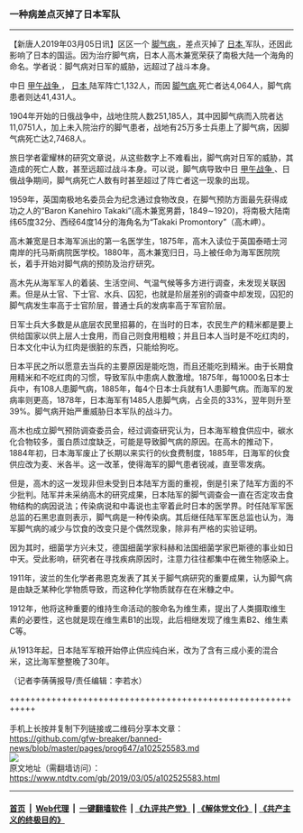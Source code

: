 ### 一种病差点灭掉了日本军队
------------------------

<div class="post_content">
 <p>
  【新唐人2019年03月05日讯】区区一个
  <a href="https://www.ntdtv.com/gb/脚气病.htm">
   脚气病
  </a>
  ，差点灭掉了
  <a href="https://www.ntdtv.com/gb/日本.htm">
   日本
  </a>
  军队，还因此影响了日本的国运。因为治疗脚气病，日本人高木兼宽荣获了南极大陆一个海角的命名。学者说：脚气病对日军的威胁，远超过了战斗本身。
 </p>
 <p>
  中日
  <a href="https://www.ntdtv.com/gb/甲午战争.htm">
   甲午战争
  </a>
  ，
  <a href="https://www.ntdtv.com/gb/日本.htm">
   日本
  </a>
  陆军阵亡1,132人，而因
  <a href="https://www.ntdtv.com/gb/脚气病.htm">
   脚气病
  </a>
  死亡者达4,064人，脚气病患者则达41,431人。
 </p>
 <p>
  1904年开始的日俄战争中，战地住院人数251,185人，其中因脚气病而入院者达11,0751人，加上未入院治疗的脚气患者，战地有25万多士兵患上了脚气病，因脚气病死亡达2,7468人。
 </p>
 <p>
  旅日学者霍耀林的研究文章说，从这些数字上不难看出，脚气病对日军的威胁，其造成的死亡人数，甚至远超过战斗本身。可以说，脚气病导致中日
  <a href="https://www.ntdtv.com/gb/甲午战争.htm">
   甲午战争
  </a>
  、日俄战争期间，脚气病死亡人数有时甚至超过了阵亡者这一现象的出现。
 </p>
 <p>
  1959年，英国南极地名委员会为纪念通过食物改良，在脚气预防方面最先获得成功之人的“Baron Kanehiro Takaki”(高木兼宽男爵，1849∼1920)，将南极大陆南纬65度32分、西经64度14分的海角名为“Takaki Promontory”（高木岬）。
 </p>
 <p>
  高木兼宽是日本海军派出的第一名医学生，1875年，高木入读位于英国泰晤士河南岸的托马斯病院医学校。1880年，高木兼宽归日，马上被任命为海军医院院长，着手开始对脚气病的预防及治疗研究。
 </p>
 <p>
  高木先从海军军人的着装、生活空间、气温气候等多方进行调查，未发现关联因素。但是从士官、下士官、水兵、囚犯，也就是阶层差别的调查中却发现，囚犯的脚气病发生率高于士官阶层，普通士兵的发病率高于军官阶层。
 </p>
 <p>
  日军士兵大多数是从底层农民里招募的，在当时的日本，农民生产的精米都是要上供给国家以供上层人士食用，而自己则食用粗粮；并且日本人当时是不吃红肉的，日本文化中认为红肉是很脏的东西，只能给狗吃。
 </p>
 <p>
  日本平民之所以愿意去当兵的主要原因是能吃饱，而且还能吃到精米。由于长期食用精米和不吃红肉的习惯，导致军队中患病人数激增。1875年，每1000名日本士兵中，有108人患脚气病，1885年，每4个日本士兵就有1人患脚气病。而海军的发病率则更高，1878年，日本海军有1485人患脚气病，占全员的33%，翌年则升至39%。脚气病开始严重威胁日本军队的战斗力。
 </p>
 <p>
  高木也成立脚气预防调查委员会，经过调查研究认为，日本海军粮食供应中，碳水化合物较多，蛋白质过度缺乏，可能是导致脚气病的原因。在高木的推动下，1884年初，日本海军废止了长期以来实行的伙食费制度，1885年，日海军的伙食供应改为麦、米各半。这一改革，使得海军的脚气患者锐减，直至零发病。
 </p>
 <p>
  但是，高木的这一发现非但未受到日本陆军方面的重视，倒是引来了陆军方面的不少批判。陆军并未采纳高木的研究成果，日本陆军的脚气调查会一直在否定攻击食物结构的病因说法；传染病说和中毒说也主宰着此时日本的医学界。时任陆军军医总监的石黑忠直则表示，脚气病是一种传染病。其后继任陆军军医总监也认为，海军脚气病的减少与饮食的改变只是个偶然现象，除非有严格的实验证明。
 </p>
 <p>
  因为其时，细菌学方兴未艾，德国细菌学家科赫和法国细菌学家巴斯德的事业如日中天。受此影响，研究者在寻找疾病原因时，注意力往往都集中在微生物感染上。
 </p>
 <p>
  1911年，波兰的生化学者弗恩克发表了其关于脚气病研究的重要成果，认为脚气病是由缺乏某种化学物质导致，而这种化学物质就存在在米糠之中。
 </p>
 <p>
  1912年，他将这种重要的维持生命活动的胺命名为维生素，提出了人类摄取维生素的必要性，这也就是现在维生素B1的出现，此后相继发现了维生素B2、维生素C等。
 </p>
 <p>
  从1913年起，日本陆军军粮开始停止供应纯白米，改为了含有三成小麦的混合米，这比海军整整晚了30年。
 </p>
 <p>
  （记者李蒨蒨报导/责任编辑：李若水）
 </p>
 <div class="single_ad">
 </div>
</div>

+++++++++++++++++++++++++++++++++++++++++++++++++++++++++++<br/><br/>
手机上长按并复制下列链接或二维码分享本文章：<br/>
https://github.com/gfw-breaker/banned-news/blob/master/pages/prog647/a102525583.md <br/>
<a href='https://github.com/gfw-breaker/banned-news/blob/master/pages/prog647/a102525583.md'><img src='https://github.com/gfw-breaker/banned-news/blob/master/pages/prog647/a102525583.md.png'/></a> <br/>
原文地址（需翻墙访问）：https://www.ntdtv.com/gb/2019/03/05/a102525583.html


------------------------
#### [首页](https://github.com/gfw-breaker/banned-news/blob/master/README.md) &nbsp;|&nbsp; [Web代理](https://github.com/labour-camp/helloworld) &nbsp;|&nbsp; [一键翻墙软件](https://github.com/gfw-breaker/nogfw/blob/master/README.md) &nbsp;| [《九评共产党》](https://github.com/gfw-breaker/9ping.md/blob/master/README.md#九评之一评共产党是什么) | [《解体党文化》](https://github.com/gfw-breaker/jtdwh.md/blob/master/README.md) | [《共产主义的终极目的》](https://github.com/gfw-breaker/gczydzjmd.md/blob/master/README.md)


